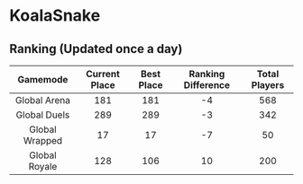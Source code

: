 # KoalaSnake

## Ranking (Updated once a day)
| Gamemode | Current Place | Best Place | Ranking Difference | Total Players |
|:--------:|:-------------:|:----------:|:------------------:|:-------------:|
| Global Arena | 181 | 181 | -4 | 568 |
| Global Duels | 289 | 289 | -3 | 342 |
| Global Wrapped | 17 | 17 | -7 | 50 |
| Global Royale | 128 | 106 | 10 | 200 |

